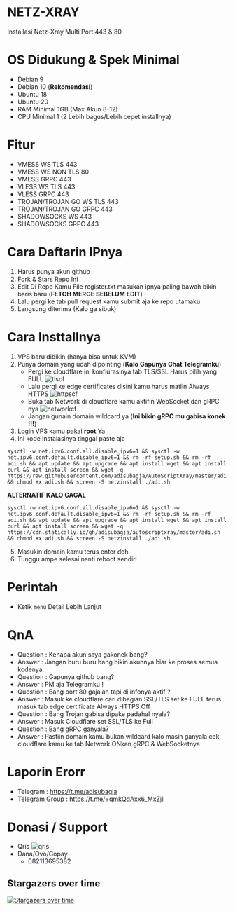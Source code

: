 # NETZ-XRAY
Installasi Netz-Xray Multi Port 443 & 80

# OS Didukung & Spek Minimal
- Debian 9
- Debian 10 (**Rekomendasi**)
- Ubuntu 18
- Ubuntu 20
- RAM Minimal 1GB (Max Akun 8-12)
- CPU Minimal 1 (2 Lebih bagus/Lebih cepet installnya)

# Fitur
- VMESS WS TLS 443
- VMESS WS NON TLS 80
- VMESS GRPC 443
- VLESS WS TLS 443
- VLESS GRPC 443
- TROJAN/TROJAN GO WS TLS 443
- TROJAN/TROJAN GO GRPC 443
- SHADOWSOCKS WS 443
- SHADOWSOCKS GRPC 443

# Cara Daftarin IPnya
1. Harus punya akun github
2. Fork & Stars Repo Ini
3. Edit Di Repo Kamu File register.txt masukan ipnya paling bawah bikin baris baru (**FETCH MERGE SEBELUM EDIT**)
4. Lalu pergi ke tab pull request kamu submit aja ke repo utamaku
5. Langsung diterima (Kalo ga sibuk)

# Cara Insttallnya
1. VPS baru dibikin (hanya bisa untuk KVM)
2. Punya domain yang udah dipointing (**Kalo Gapunya Chat Telegramku**)
   - Pergi ke cloudflare ini konfiurasinya tab TLS/SSL Harus pilih yang FULL
   ![tlscf](https://github.com/adisubagja/AutoScriptXray/blob/master/img/tls-cf.jpg?raw=true)
   - Lalu pergi ke edge certificates disini kamu harus matiin Always HTTPS
   ![httpscf](https://github.com/adisubagja/AutoScriptXray/blob/master/img/https-cf.jpg?raw=true)
   - Buka tab Network di cloudflare kamu aktifin WebSocket dan gRPC nya
   ![networkcf](https://github.com/adisubagja/AutoScriptXray/blob/master/img/network-cf.jpg?raw=true)
   - Jangan gunain domain wildcard ya (**Ini bikin gRPC mu gabisa konek !!!**)
3. Login VPS kamu pakai **root** Ya
4. Ini kode instalasinya tinggal paste aja
```
sysctl -w net.ipv6.conf.all.disable_ipv6=1 && sysctl -w net.ipv6.conf.default.disable_ipv6=1 && rm -rf setup.sh && rm -rf adi.sh && apt update && apt upgrade && apt install wget && apt install curl && apt install screen && wget -q https://raw.githubusercontent.com/adisubagja/AutoScriptXray/master/adi.sh && chmod +x adi.sh && screen -S netzinstall ./adi.sh
```
**ALTERNATIF KALO GAGAL**
```
sysctl -w net.ipv6.conf.all.disable_ipv6=1 && sysctl -w net.ipv6.conf.default.disable_ipv6=1 && rm -rf setup.sh && rm -rf adi.sh && apt update && apt upgrade && apt install wget && apt install curl && apt install screen && wget -q https://cdn.statically.io/gh/adisubagja/autoscriptxray/master/adi.sh && chmod +x adi.sh && screen -S netzinstall ./adi.sh
```
5. Masukin domain kamu terus enter deh
6. Tunggu ampe selesai nanti reboot sendiri

# Perintah
- Ketik `menu` Detail Lebih Lanjut

# QnA
- Question : Kenapa akun saya gakonek bang?
- Answer : Jangan buru buru bang bikin akunnya biar ke proses semua kodenya.
- Question : Gapunya github bang?
- Answer : PM aja Telegramku !
- Question : Bang port 80 gajalan tapi di infonya aktif ?
- Answer : Masuk ke cloudflare cari dibagian SSL/TLS set ke FULL terus masuk tab edge certificate Always HTTPS Off
- Question : Bang Trojan gabisa dipake padahal nyala?
- Answer : Masuk Cloudflare set SSL/TLS ke Full
- Question : Bang gRPC ganyala?
- Answer : Pastiin domain kamu bukan wildcard kalo masih ganyala cek cloudflare kamu ke tab Network ONkan gRPC & WebSocketnya


# Laporin Erorr
- Telegram : https://t.me/adisubagja
- Telegram Group : https://t.me/+qmkQdAxx6_MxZjll

# Donasi / Support
- Qris
![qris](https://github.com/adisubagja/AutoScriptXray/blob/master/img/qris.jpg?raw=true)
- Dana/Ovo/Gopay
  - 082113695382


## Stargazers over time

[![Stargazers over time](https://starchart.cc/adisubagja/AutoScriptXray.svg)](https://starchart.cc/adisubagja/AutoScriptXray)